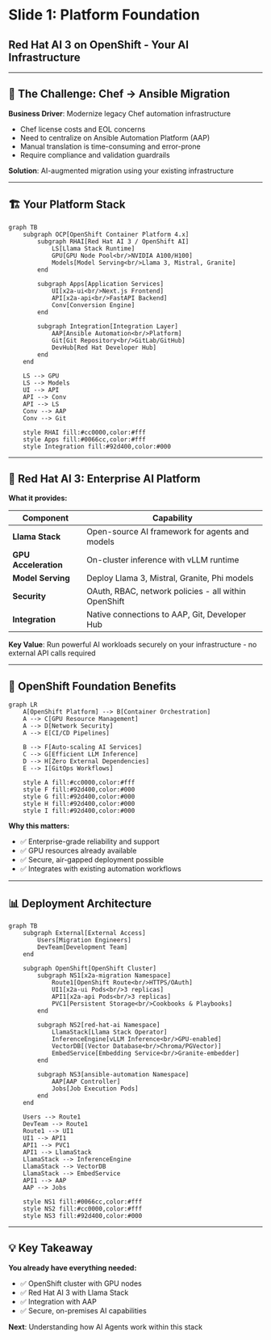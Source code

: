# Slide 1: Platform Foundation
## Red Hat AI 3 on OpenShift - Your AI Infrastructure

---

## 🎯 The Challenge: Chef → Ansible Migration

**Business Driver**: Modernize legacy Chef automation infrastructure

- Chef license costs and EOL concerns
- Need to centralize on Ansible Automation Platform (AAP)
- Manual translation is time-consuming and error-prone
- Require compliance and validation guardrails

**Solution**: AI-augmented migration using your existing infrastructure

---

## 🏗️ Your Platform Stack

```mermaid
graph TB
    subgraph OCP[OpenShift Container Platform 4.x]
        subgraph RHAI[Red Hat AI 3 / OpenShift AI]
            LS[Llama Stack Runtime]
            GPU[GPU Node Pool<br/>NVIDIA A100/H100]
            Models[Model Serving<br/>Llama 3, Mistral, Granite]
        end
        
        subgraph Apps[Application Services]
            UI[x2a-ui<br/>Next.js Frontend]
            API[x2a-api<br/>FastAPI Backend]
            Conv[Conversion Engine]
        end
        
        subgraph Integration[Integration Layer]
            AAP[Ansible Automation<br/>Platform]
            Git[Git Repository<br/>GitLab/GitHub]
            DevHub[Red Hat Developer Hub]
        end
    end
    
    LS --> GPU
    LS --> Models
    UI --> API
    API --> Conv
    API --> LS
    Conv --> AAP
    Conv --> Git
    
    style RHAI fill:#cc0000,color:#fff
    style Apps fill:#0066cc,color:#fff
    style Integration fill:#92d400,color:#000
```

---

## 🔴 Red Hat AI 3: Enterprise AI Platform

**What it provides:**

| Component | Capability |
|-----------|------------|
| **Llama Stack** | Open-source AI framework for agents and models |
| **GPU Acceleration** | On-cluster inference with vLLM runtime |
| **Model Serving** | Deploy Llama 3, Mistral, Granite, Phi models |
| **Security** | OAuth, RBAC, network policies - all within OpenShift |
| **Integration** | Native connections to AAP, Git, Developer Hub |

**Key Value**: Run powerful AI workloads securely on your infrastructure - no external API calls required

---

## 🔧 OpenShift Foundation Benefits

```mermaid
graph LR
    A[OpenShift Platform] --> B[Container Orchestration]
    A --> C[GPU Resource Management]
    A --> D[Network Security]
    A --> E[CI/CD Pipelines]
    
    B --> F[Auto-scaling AI Services]
    C --> G[Efficient LLM Inference]
    D --> H[Zero External Dependencies]
    E --> I[GitOps Workflows]
    
    style A fill:#cc0000,color:#fff
    style F fill:#92d400,color:#000
    style G fill:#92d400,color:#000
    style H fill:#92d400,color:#000
    style I fill:#92d400,color:#000
```

**Why this matters:**
- ✅ Enterprise-grade reliability and support
- ✅ GPU resources already available
- ✅ Secure, air-gapped deployment possible
- ✅ Integrates with existing automation workflows

---

## 📊 Deployment Architecture

```mermaid
graph TB
    subgraph External[External Access]
        Users[Migration Engineers]
        DevTeam[Development Team]
    end
    
    subgraph OpenShift[OpenShift Cluster]
        subgraph NS1[x2a-migration Namespace]
            Route1[OpenShift Route<br/>HTTPS/OAuth]
            UI1[x2a-ui Pods<br/>3 replicas]
            API1[x2a-api Pods<br/>3 replicas]
            PVC1[Persistent Storage<br/>Cookbooks & Playbooks]
        end
        
        subgraph NS2[red-hat-ai Namespace]
            LlamaStack[Llama Stack Operator]
            InferenceEngine[vLLM Inference<br/>GPU-enabled]
            VectorDB[(Vector Database<br/>Chroma/PGVector)]
            EmbedService[Embedding Service<br/>Granite-embedder]
        end
        
        subgraph NS3[ansible-automation Namespace]
            AAP[AAP Controller]
            Jobs[Job Execution Pods]
        end
    end
    
    Users --> Route1
    DevTeam --> Route1
    Route1 --> UI1
    UI1 --> API1
    API1 --> PVC1
    API1 --> LlamaStack
    LlamaStack --> InferenceEngine
    LlamaStack --> VectorDB
    LlamaStack --> EmbedService
    API1 --> AAP
    AAP --> Jobs
    
    style NS1 fill:#0066cc,color:#fff
    style NS2 fill:#cc0000,color:#fff
    style NS3 fill:#92d400,color:#000
```

---

## 💡 Key Takeaway

**You already have everything needed:**
- ✅ OpenShift cluster with GPU nodes
- ✅ Red Hat AI 3 with Llama Stack
- ✅ Integration with AAP
- ✅ Secure, on-premises AI capabilities

**Next**: Understanding how AI Agents work within this stack


